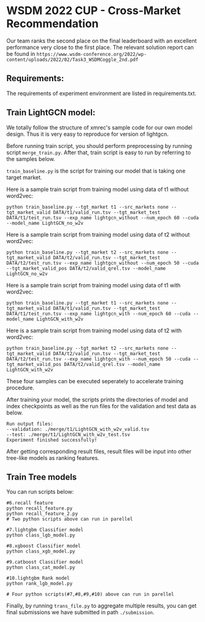 # WSDM 2022 CUP - Cross-Market Recommendation
Our team ranks the second place on the final leaderboard with an excellent performance very close to the first place.
The relevant solution report can be found in `https://www.wsdm-conference.org/2022/wp-content/uploads/2022/02/Task3_WSDMCoggle_2nd.pdf`
## Requirements:
The requirements of experiment environment are listed in requirements.txt.

## Train LightGCN model:

We totally follow the structure of xmrec's sample code for our own model design. Thus it is very easy to reproduce for version of lightgcn.

Before running train script, you should perform preprocessing by running script `merge_train.py`. After that, train script is easy to run by referring to the samples below.

`train_baseline.py` is the script for training our model that is taking one target market. 

Here is a sample train script from training model using data of t1 without word2vec:

    python train_baseline.py --tgt_market t1 --src_markets none --tgt_market_valid DATA/t1/valid_run.tsv --tgt_market_test DATA/t1/test_run.tsv --exp_name lightgcn_without --num_epoch 60 --cuda --model_name LightGCN_no_w2v

Here is a sample train script from training model using data of t2 without word2vec:

```
python train_baseline.py --tgt_market t2 --src_markets none --tgt_market_valid DATA/t2/valid_run.tsv --tgt_market_test DATA/t2/test_run.tsv --exp_name lightgcn_without --num_epoch 50 --cuda --tgt_market_valid_pos DATA/t2/valid_qrel.tsv --model_name LightGCN_no_w2v
```

Here is a sample train script from training model using data of t1 with word2vec:

```
python train_baseline.py --tgt_market t1 --src_markets none --tgt_market_valid DATA/t1/valid_run.tsv --tgt_market_test DATA/t1/test_run.tsv --exp_name lightgcn_with --num_epoch 60 --cuda --model_name LightGCN_with_w2v
```

Here is a sample train script from training model using data of t2 with word2vec:

```
python train_baseline.py --tgt_market t2 --src_markets none --tgt_market_valid DATA/t2/valid_run.tsv --tgt_market_test DATA/t2/test_run.tsv --exp_name lightgcn_with --num_epoch 50 --cuda --tgt_market_valid_pos DATA/t2/valid_qrel.tsv --model_name LightGCN_with_w2v
```

These four samples can be executed seperately to accelerate training procedure.

After training your model, the scripts prints the directories of model and index checkpoints as well as the run files for the validation and test data as below. 

    Run output files:
    --validation: ./merge/t1/LightGCN_with_w2v_valid.tsv
    --test: ./merge/t1/LightGCN_with_w2v_test.tsv
    Experiment finished successfully!

After getting corresponding result files, result files will be input into other tree-like models as ranking features.

## Train Tree models

You can run scripts below:

```
#6.recall feature
python recall_feature.py
python recall_feature_2.py
# Two python scripts above can run in parellel

#7.lightgbm Classifier model   
python class_lgb_model.py

#8.xgboost Classifier model    
python class_xgb_model.py

#9.catboost Classifier model   
python class_cat_model.py

#10.lightgbm Rank model        
python rank_lgb_model.py

# Four python scripts(#7,#8,#9,#10) above can run in parellel
```

Finally, by running `trans_file.py` to aggregate multiple results, you can  get final submissions we have submitted in path `./submission`.

